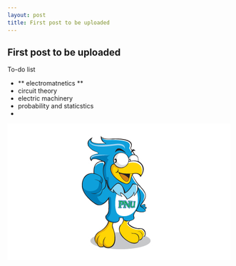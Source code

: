 ```yaml
---
layout: post
title: First post to be uploaded
---
```


## First post to be uploaded ##
To-do list
  * ** electromatnetics **
  * circuit theory
  * electric machinery
  * probability and staticstics
  * 
![Sangenie](./images/sangenie.png)


